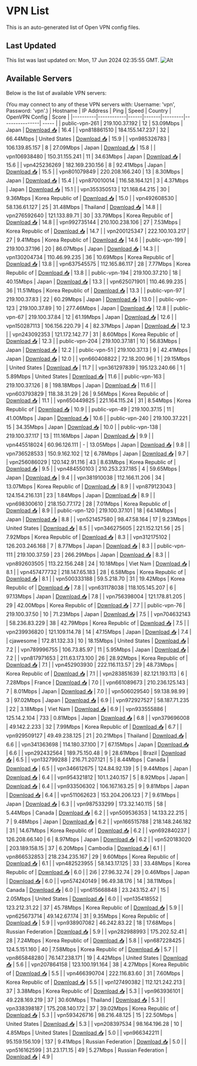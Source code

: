 # VPN List

This is an auto-generated list of Open VPN config files.

## Last Updated

This list was last updated on: Mon, 17 Jun 2024 02:35:55 GMT.
![Alt](https://repobeats.axiom.co/api/embed/186b98318ef1479477931607c1ad7d823f12451f.svg "Repobeats analytics image")

## Available Servers

Below is the list of available VPN servers:

(You may connect to any of these VPN servers with: Username: 'vpn', Password: 'vpn'.)
| Hostname | IP Address | Ping | Speed | Country | OpenVPN Config | Score |
|----------|------------|------|-------|---------|----------------| ----- |
| public-vpn-261 | 219.100.37.192 | 12 | 53.09Mbps | Japan | [Download 📥](./configs/server_0_JP.ovpn) | 16.4 |
| vpn818861510 | 184.155.147.237 | 32 | 66.44Mbps | United States | [Download 📥](./configs/server_1_US.ovpn) | 15.9 |
| vpn985326783 | 106.139.85.157 | 8 | 27.09Mbps | Japan | [Download 📥](./configs/server_2_JP.ovpn) | 15.8 |
| vpn106938480 | 150.31.155.241 | 11 | 34.63Mbps | Japan | [Download 📥](./configs/server_3_JP.ovpn) | 15.6 |
| vpn425236269 | 182.169.230.156 | 8 | 92.41Mbps | Japan | [Download 📥](./configs/server_4_JP.ovpn) | 15.5 |
| vpn801079849 | 220.208.166.240 | 13 | 8.30Mbps | Japan | [Download 📥](./configs/server_5_JP.ovpn) | 15.4 |
| vpn870010014 | 116.58.164.121 | 3 | 4.37Mbps | Japan | [Download 📥](./configs/server_6_JP.ovpn) | 15.1 |
| vpn355350513 | 121.168.64.215 | 30 | 9.36Mbps | Korea Republic of | [Download 📥](./configs/server_7_KR.ovpn) | 15.0 |
| vpn492608530 | 58.136.61.127 | 25 | 31.48Mbps | Thailand | [Download 📥](./configs/server_8_TH.ovpn) | 14.8 |
| vpn276592640 | 121.133.89.71 | 30 | 33.79Mbps | Korea Republic of | [Download 📥](./configs/server_9_KR.ovpn) | 14.8 |
| vpn992735144 | 210.100.238.106 | 27 | 7.53Mbps | Korea Republic of | [Download 📥](./configs/server_10_KR.ovpn) | 14.7 |
| vpn200125347 | 222.100.103.217 | 27 | 9.41Mbps | Korea Republic of | [Download 📥](./configs/server_11_KR.ovpn) | 14.6 |
| public-vpn-199 | 219.100.37.196 | 20 | 86.07Mbps | Japan | [Download 📥](./configs/server_12_JP.ovpn) | 14.3 |
| vpn130204734 | 110.46.99.235 | 36 | 10.69Mbps | Korea Republic of | [Download 📥](./configs/server_13_KR.ovpn) | 13.8 |
| vpn637545575 | 112.165.86.117 | 28 | 7.77Mbps | Korea Republic of | [Download 📥](./configs/server_14_KR.ovpn) | 13.8 |
| public-vpn-194 | 219.100.37.210 | 18 | 40.15Mbps | Japan | [Download 📥](./configs/server_15_JP.ovpn) | 13.3 |
| vpn625071901 | 110.46.99.235 | 36 | 11.51Mbps | Korea Republic of | [Download 📥](./configs/server_16_KR.ovpn) | 13.3 |
| public-vpn-97 | 219.100.37.83 | 22 | 60.29Mbps | Japan | [Download 📥](./configs/server_17_JP.ovpn) | 13.0 |
| public-vpn-123 | 219.100.37.89 | 10 | 277.46Mbps | Japan | [Download 📥](./configs/server_18_JP.ovpn) | 12.8 |
| public-vpn-67 | 219.100.37.84 | 12 | 61.19Mbps | Japan | [Download 📥](./configs/server_19_JP.ovpn) | 12.6 |
| vpn150287113 | 106.156.220.79 | 4 | 82.37Mbps | Japan | [Download 📥](./configs/server_20_JP.ovpn) | 12.3 |
| vpn243092353 | 121.172.142.77 | 31 | 8.60Mbps | Korea Republic of | [Download 📥](./configs/server_21_KR.ovpn) | 12.3 |
| public-vpn-204 | 219.100.37.181 | 10 | 56.83Mbps | Japan | [Download 📥](./configs/server_22_JP.ovpn) | 12.2 |
| public-vpn-51 | 219.100.37.13 | 9 | 42.41Mbps | Japan | [Download 📥](./configs/server_23_JP.ovpn) | 12.0 |
| vpn660408822 | 72.18.200.96 | 1 | 29.15Mbps | United States | [Download 📥](./configs/server_24_US.ovpn) | 11.7 |
| vpn361297839 | 195.123.240.66 | 1 | 5.89Mbps | United States | [Download 📥](./configs/server_25_US.ovpn) | 11.6 |
| public-vpn-163 | 219.100.37.126 | 8 | 198.18Mbps | Japan | [Download 📥](./configs/server_26_JP.ovpn) | 11.6 |
| vpn603793829 | 118.38.31.29 | 26 | 9.56Mbps | Korea Republic of | [Download 📥](./configs/server_27_KR.ovpn) | 11.1 |
| vpn650449825 | 221.164.115.24 | 31 | 8.54Mbps | Korea Republic of | [Download 📥](./configs/server_28_KR.ovpn) | 10.9 |
| public-vpn-49 | 219.100.37.15 | 11 | 41.00Mbps | Japan | [Download 📥](./configs/server_29_JP.ovpn) | 10.6 |
| public-vpn-240 | 219.100.37.221 | 15 | 34.35Mbps | Japan | [Download 📥](./configs/server_30_JP.ovpn) | 10.0 |
| public-vpn-138 | 219.100.37.117 | 13 | 111.16Mbps | Japan | [Download 📥](./configs/server_31_JP.ovpn) | 9.9 |
| vpn445518024 | 60.96.126.111 | - | 13.05Mbps | Japan | [Download 📥](./configs/server_32_JP.ovpn) | 9.8 |
| vpn736528533 | 150.9.162.102 | 12 | 6.78Mbps | Japan | [Download 📥](./configs/server_33_JP.ovpn) | 9.7 |
| vpn256086029 | 120.142.91.116 | 43 | 8.63Mbps | Korea Republic of | [Download 📥](./configs/server_34_KR.ovpn) | 9.5 |
| vpn484550103 | 210.253.237.185 | 4 | 59.65Mbps | Japan | [Download 📥](./configs/server_35_JP.ovpn) | 9.4 |
| vpn381910038 | 112.166.11.206 | 34 | 13.07Mbps | Korea Republic of | [Download 📥](./configs/server_36_KR.ovpn) | 8.9 |
| vpn879123043 | 124.154.216.131 | 23 | 1.84Mbps | Japan | [Download 📥](./configs/server_37_JP.ovpn) | 8.9 |
| vpn698300610 | 218.150.77.172 | 28 | 7.01Mbps | Korea Republic of | [Download 📥](./configs/server_38_KR.ovpn) | 8.9 |
| public-vpn-120 | 219.100.37.101 | 18 | 64.14Mbps | Japan | [Download 📥](./configs/server_39_JP.ovpn) | 8.8 |
| vpn521457580 | 98.47.58.164 | 17 | 9.23Mbps | United States | [Download 📥](./configs/server_40_US.ovpn) | 8.5 |
| vpn346275605 | 221.152.121.56 | 25 | 7.92Mbps | Korea Republic of | [Download 📥](./configs/server_41_KR.ovpn) | 8.3 |
| vpn312175102 | 126.203.246.168 | 7 | 8.77Mbps | Japan | [Download 📥](./configs/server_42_JP.ovpn) | 8.3 |
| public-vpn-111 | 219.100.37.59 | 23 | 266.29Mbps | Japan | [Download 📥](./configs/server_43_JP.ovpn) | 8.3 |
| vpn892603505 | 113.22.156.248 | 24 | 10.18Mbps | Viet Nam | [Download 📥](./configs/server_44_VN.ovpn) | 8.1 |
| vpn457477732 | 218.147.65.183 | 28 | 6.58Mbps | Korea Republic of | [Download 📥](./configs/server_45_KR.ovpn) | 8.1 |
| vpn500333188 | 59.5.218.70 | 31 | 19.42Mbps | Korea Republic of | [Download 📥](./configs/server_46_KR.ovpn) | 7.8 |
| vpn631178038 | 118.105.145.207 | 6 | 97.13Mbps | Japan | [Download 📥](./configs/server_47_JP.ovpn) | 7.8 |
| vpn756398004 | 121.178.81.205 | 29 | 42.00Mbps | Korea Republic of | [Download 📥](./configs/server_48_KR.ovpn) | 7.7 |
| public-vpn-76 | 219.100.37.50 | 10 | 71.23Mbps | Japan | [Download 📥](./configs/server_49_JP.ovpn) | 7.5 |
| vpn704632143 | 58.236.83.229 | 38 | 42.79Mbps | Korea Republic of | [Download 📥](./configs/server_50_KR.ovpn) | 7.5 |
| vpn239936820 | 121.109.114.78 | 14 | 47.15Mbps | Japan | [Download 📥](./configs/server_51_JP.ovpn) | 7.4 |
| cjawesome | 172.81.132.33 | 10 | 18.15Mbps | United States | [Download 📥](./configs/server_52_US.ovpn) | 7.2 |
| vpn789996755 | 106.73.85.97 | 11 | 5.95Mbps | Japan | [Download 📥](./configs/server_53_JP.ovpn) | 7.2 |
| vpn817971653 | 211.63.173.100 | 26 | 28.92Mbps | Korea Republic of | [Download 📥](./configs/server_54_KR.ovpn) | 7.1 |
| vpn452903930 | 222.116.113.57 | 29 | 48.73Mbps | Korea Republic of | [Download 📥](./configs/server_55_KR.ovpn) | 7.1 |
| vpn283851639 | 82.121.193.113 | 6 | 7.28Mbps | France | [Download 📥](./configs/server_56_FR.ovpn) | 7.0 |
| vpn661089673 | 210.236.125.143 | 7 | 8.01Mbps | Japan | [Download 📥](./configs/server_57_JP.ovpn) | 7.0 |
| vpn506029540 | 59.138.98.99 | 3 | 97.02Mbps | Japan | [Download 📥](./configs/server_58_JP.ovpn) | 6.9 |
| vpn972927527 | 58.187.71.235 | 22 | 3.18Mbps | Viet Nam | [Download 📥](./configs/server_59_VN.ovpn) | 6.9 |
| vpn933555886 | 125.14.2.104 | 733 | 0.81Mbps | Japan | [Download 📥](./configs/server_60_JP.ovpn) | 6.8 |
| vpn379696008 | 49.142.2.233 | 32 | 7.99Mbps | Korea Republic of | [Download 📥](./configs/server_61_KR.ovpn) | 6.7 |
| vpn929509127 | 49.49.238.125 | 21 | 20.21Mbps | Thailand | [Download 📥](./configs/server_62_TH.ovpn) | 6.6 |
| vpn341363698 | 114.180.37.100 | 7 | 67.15Mbps | Japan | [Download 📥](./configs/server_63_JP.ovpn) | 6.6 |
| vpn292432564 | 189.75.150.48 | 9 | 28.61Mbps | Brazil | [Download 📥](./configs/server_64_BR.ovpn) | 6.5 |
| vpn132799288 | 216.71.207.121 | 5 | 8.44Mbps | Canada | [Download 📥](./configs/server_65_CA.ovpn) | 6.5 |
| vpn346612675 | 124.84.92.139 | 5 | 9.44Mbps | Japan | [Download 📥](./configs/server_66_JP.ovpn) | 6.4 |
| vpn954321812 | 101.1.240.157 | 5 | 8.92Mbps | Japan | [Download 📥](./configs/server_67_JP.ovpn) | 6.4 |
| vpn933506302 | 106.167.163.25 | 9 | 9.81Mbps | Japan | [Download 📥](./configs/server_68_JP.ovpn) | 6.4 |
| vpn511062623 | 153.204.206.123 | 7 | 9.61Mbps | Japan | [Download 📥](./configs/server_69_JP.ovpn) | 6.3 |
| vpn987533299 | 173.32.140.115 | 58 | 5.44Mbps | Canada | [Download 📥](./configs/server_70_CA.ovpn) | 6.2 |
| vpn509536353 | 14.133.22.215 | 7 | 9.48Mbps | Japan | [Download 📥](./configs/server_71_JP.ovpn) | 6.2 |
| vpn166515788 | 218.148.246.182 | 31 | 14.67Mbps | Korea Republic of | [Download 📥](./configs/server_72_KR.ovpn) | 6.2 |
| vpn692840237 | 126.208.66.140 | 6 | 8.97Mbps | Japan | [Download 📥](./configs/server_73_JP.ovpn) | 6.2 |
| vpn520183020 | 203.189.158.15 | 37 | 6.20Mbps | Cambodia | [Download 📥](./configs/server_74_KH.ovpn) | 6.1 |
| vpn866532853 | 218.234.235.167 | 29 | 9.60Mbps | Korea Republic of | [Download 📥](./configs/server_75_KR.ovpn) | 6.1 |
| vpn482523955 | 58.143.17.125 | 33 | 33.48Mbps | Korea Republic of | [Download 📥](./configs/server_76_KR.ovpn) | 6.0 |
| 2i6 | 27.96.32.74 | 29 | 0.46Mbps | Japan | [Download 📥](./configs/server_77_JP.ovpn) | 6.0 |
| vpn574240149 | 96.49.38.176 | 14 | 38.11Mbps | Canada | [Download 📥](./configs/server_78_CA.ovpn) | 6.0 |
| vpn615668848 | 23.243.152.47 | 15 | 2.05Mbps | United States | [Download 📥](./configs/server_79_US.ovpn) | 6.0 |
| vpn135418552 | 123.212.31.22 | 37 | 45.78Mbps | Korea Republic of | [Download 📥](./configs/server_80_KR.ovpn) | 5.9 |
| vpn625673714 | 49.142.67.174 | 31 | 9.35Mbps | Korea Republic of | [Download 📥](./configs/server_81_KR.ovpn) | 5.9 |
| vpn938907082 | 46.242.83.22 | 18 | 17.68Mbps | Russian Federation | [Download 📥](./configs/server_82_RU.ovpn) | 5.9 |
| vpn282988993 | 175.202.52.41 | 28 | 7.24Mbps | Korea Republic of | [Download 📥](./configs/server_83_KR.ovpn) | 5.8 |
| vpn687228425 | 124.5.151.160 | 40 | 7.58Mbps | Korea Republic of | [Download 📥](./configs/server_84_KR.ovpn) | 5.7 |
| vpn865848280 | 76.147.238.171 | 19 | 4.42Mbps | United States | [Download 📥](./configs/server_85_US.ovpn) | 5.6 |
| vpn207864158 | 123.100.191.164 | 38 | 4.27Mbps | Korea Republic of | [Download 📥](./configs/server_86_KR.ovpn) | 5.5 |
| vpn466390704 | 222.116.83.60 | 31 | 7.60Mbps | Korea Republic of | [Download 📥](./configs/server_87_KR.ovpn) | 5.5 |
| vpn127490382 | 112.121.242.213 | 37 | 3.38Mbps | Korea Republic of | [Download 📥](./configs/server_88_KR.ovpn) | 5.3 |
| vpn963936101 | 49.228.169.219 | 37 | 30.60Mbps | Thailand | [Download 📥](./configs/server_89_TH.ovpn) | 5.3 |
| vpn338398187 | 175.208.140.172 | 37 | 39.02Mbps | Korea Republic of | [Download 📥](./configs/server_90_KR.ovpn) | 5.3 |
| vpn593426716 | 98.216.48.125 | 15 | 22.50Mbps | United States | [Download 📥](./configs/server_91_US.ovpn) | 5.3 |
| vpn208397534 | 98.164.196.28 | 10 | 4.85Mbps | United States | [Download 📥](./configs/server_92_US.ovpn) | 5.0 |
| vpn966342211 | 95.159.156.109 | 137 | 9.41Mbps | Russian Federation | [Download 📥](./configs/server_93_RU.ovpn) | 5.0 |
| vpn516162599 | 31.23.171.15 | 49 | 5.27Mbps | Russian Federation | [Download 📥](./configs/server_94_RU.ovpn) | 4.9 |
